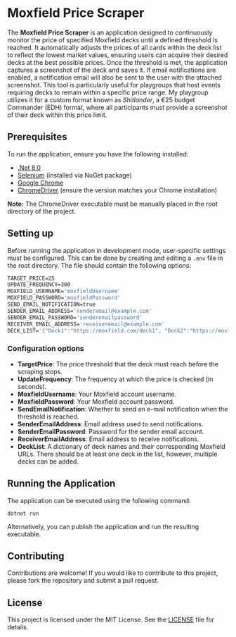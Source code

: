 # Moxfield Price Scraper
The **Moxfield Price Scraper** is an application designed to continuously monitor the price of specified Moxfield decks until a defined threshold is reached. It automatically adjusts the prices of all cards within the deck list to reflect the lowest market values, ensuring users can acquire their desired decks at the best possible prices. Once the threshold is met, the application captures a screenshot of the deck and saves it. If email notifications are enabled, a notification email will also be sent to the user with the attached screenshot. This tool is particularly useful for playgroups that host events requiring decks to remain within a specific price range. My playgroup utilizes it for a custom format known as _Shitlander_, a €25 budget Commander (EDH) format, where all participants must provide a screenshot of their deck within this price limit.

## Prerequisites
To run the application, ensure you have the following installed:
- [.Net 8.0](https://dotnet.microsoft.com/en-us/download/dotnet/8.0)
- [Selenium](https://www.selenium.dev/documentation/) (installed via NuGet package)
- [Google Chrome](https://www.google.com/chrome/index.html)
- [ChromeDriver](https://chromedriver.chromium.org/) (ensure the version matches your Chrome installation)

**Note:** The ChromeDriver executable must be manually placed in the root directory of the project.

## Setting up
Before running the application in development mode, user-specific settings must be configured. This can be done by creating and editing a `.env` file in the root directory. The file should contain the following options:

```dockerfile
TARGET_PRICE=25
UPDATE_FREQUENCY=300
MOXFIELD_USERNAME='moxfieldUsername'
MOXFIELD_PASSWORD='moxfieldPassword'
SEND_EMAIL_NOTIFICATION=true
SENDER_EMAIL_ADDRESS='senderemail@example.com'
SENDER_EMAIL_PASSWORD='senderemailpassword'
RECEIVER_EMAIL_ADDRESS='receiveremail@example.com'
DECK_LIST='{"Deck1":"https://moxfield.com/deck1", "Deck2":"https://moxfield.com/deck2"}'
```
### Configuration options
- **TargetPrice**: The price threshold that the deck must reach before the scraping stops.
- **UpdateFrequency**: The frequency at which the price is checked (in seconds).
- **MoxfieldUsername**: Your Moxfield account username.
- **MoxfieldPassword**: Your Moxfield account password.
- **SendEmailNotification**: Whether to send an e-mail notification when the threshold is reached.
- **SenderEmailAddress**: Email address used to send notifications.
- **SenderEmailPassword**: Password for the sender email account.
- **ReceiverEmailAddress**: Email address to receive notifications.
- **DeckList**:  A dictionary of deck names and their corresponding Moxfield URLs. There should be at least one deck in the list, however, multiple decks can be added.

## Running the Application
The application can be executed using the following command:
```shell
dotnet run
```
Alternatively, you can publish the application and run the resulting executable.

## Contributing
Contributions are welcome! If you would like to contribute to this project, please fork the repository and submit a pull request.

## License
This project is licensed under the MIT License. See the [LICENSE](LICENSE) file for details.
